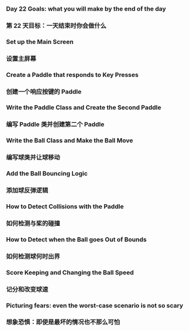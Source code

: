 ### Day 22 Goals: what you will make by the end of the day
### 第 22 天目标：一天结束时你会做什么

### Set up the Main Screen
### 设置主屏幕

### Create a Paddle that responds to Key Presses
### 创建一个响应按键的 Paddle

### Write the Paddle Class and Create the Second Paddle
### 编写 Paddle 类并创建第二个 Paddle

### Write the Ball Class and Make the Ball Move
### 编写球类并让球移动

### Add the Ball Bouncing Logic
### 添加球反弹逻辑

### How to Detect Collisions with the Paddle
### 如何检测与桨的碰撞

### How to Detect when the Ball goes Out of Bounds
### 如何检测球何时出界

### Score Keeping and Changing the Ball Speed
### 记分和改变球速

### Picturing fears: even the worst-case scenario is not so scary
### 想象恐惧：即使是最坏的情况也不那么可怕
